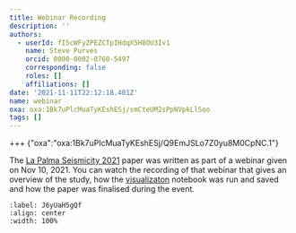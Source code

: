 ```yaml
---
title: Webinar Recording
description: ''
authors:
  - userId: fI5cWFyZPEZCTpIHdqX5H8OU3Iv1
    name: Steve Purves
    orcid: 0000-0002-0760-5497
    corresponding: false
    roles: []
    affiliations: []
date: '2021-11-11T22:12:18.401Z'
name: webinar
oxa: oxa:1Bk7uPlcMuaTyKEshESj/smCteUM2sPpNVpkLlSoo
tags: []
---
```


+++ {"oxa":"oxa:1Bk7uPlcMuaTyKEshESj/Q9EmJSLo7Z0yu8M0CpNC.1"}

The [La Palma Seismicity 2021](oxa:1Bk7uPlcMuaTyKEshESj/7lITJLg3LX0T0h3VVmAp "La Palma Seismicity 2021") paper was written as part of a webinar given on Nov 10, 2021. You can watch the recording of that webinar that gives an overview of the study, how the [visualizaton](oxa:1Bk7uPlcMuaTyKEshESj/Z3pjZzJ7KnN6TVbWndBR "visualizaton") notebook was run and saved and how the paper was finalised during the event.

```{iframe} https://www.youtube-nocookie.com/embed/ZQTiAc2UXnk
:label: J6yUaH5gQf
:align: center
:width: 100%
```


